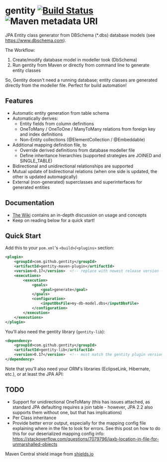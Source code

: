 # gentity [![Build Status](https://travis-ci.org/gentity/gentity.svg?branch=master)](https://travis-ci.org/gentity/gentity) ![Maven metadata URI](https://img.shields.io/maven-metadata/v/http/central.maven.org/maven2/com/github/gentity/gentity-maven-plugin/maven-metadata.xml.svg)

JPA Entity class generator from DBSchema (*.dbs) database models (see https://www.dbschema.com). 

The Workflow:
1. Create/modify database model in modeller took (DbSchema)
2. Run gentity from Maven or directly from command line to generate entity classes

So, Gentity doesn't need a running database; entity classes are generated directly from the modeller file. Perfect for build automation!

## Features
* Automatic entity generation from table schema
* Automatically derives:
  - Entity fields from column definitions
  - OneToMany / OneToOne / ManyToMany relations from foreign key and index definitions
  - Non-Entity collections (@ElementCollection / @Embeddable)
* Additional mapping definition file, to
  - Override derived definitions from database modeller file
  - Define inheritance hierarchies (supported strategies are JOINED and SINGLE_TABLE)
* Bidirectional and unidirectional relationships are supported
* Mutual update of bidirectional relations (when one side is updated, the other is updated automagically)
* External (non-generated) superclasses and superinterfaces for generated entities

## Documentation

* [The Wiki](https://github.com/gentity/gentity/wiki) contains an in-depth discussion on usage and concepts
* Keep on reading below for a quick start!

## Quick Start

Add this to your `pom.xml`'s `<build>`/`<plugins>` section:

```xml
<plugin>
    <groupId>com.github.gentity</groupId>
    <artifactId>gentity-maven-plugin</artifactId>
    <version>0.17</version>  <!-- replace with newest release version -->
    <executions>
        <execution>
            <goals>
                <goal>generate</goal>
            </goals>
            <configuration>
                <inputDbsFile>my-db-model.dbs</inputDbsFile>
            </configuration>
        </execution>
    </executions>
</plugin>
```

You'll also need the gentity library (`gentity-lib`):

```xml
<dependency>
    <groupId>com.github.gentity</groupId>
    <artifactId>gentity-lib</artifactId>
    <version>0.17</version>  <!-- must match the gentity plugin version -->
</dependency>
```

Note that you'll also need your ORM's libraries (EclipseLink, Hibernate, etc.), or at least the JPA API:

## TODO

* Support for unidirectional OneToMany (this has issues attached, as standard
  JPA defaulting requires a join table - however, JPA 2.2 also supports them
  without one, but that has implications)
* Per Class inheritance
* Provide better error output, especially for the mapping config file explaining
  where in the file to look for errors. See this post on how to do this for
  our deserialized mapping config info:
  https://stackoverflow.com/questions/7079796/jaxb-location-in-file-for-unmarshalled-objects

Maven Central shield image from [shields.io](https://shields.io/)

